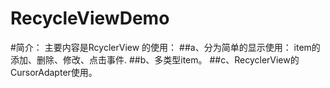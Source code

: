 RecycleViewDemo
========

#简介：
    主要内容是RcyclerView 的使用：
      ##a、分为简单的显示使用：
          item的添加、删除、修改、点击事件.
      ##b、多类型item。
      ##c、RecyclerView的CursorAdapter使用。
